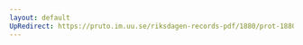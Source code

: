 ```yaml
---
layout: default
UpRedirect: https://pruto.im.uu.se/riksdagen-records-pdf/1880/prot-1880--ak--006.pdf
---
```

